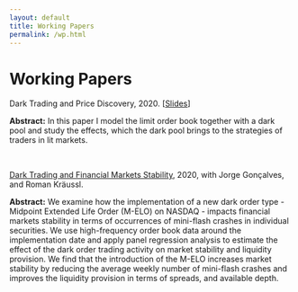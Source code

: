 ```yaml
---
layout: default
title: Working Papers
permalink: /wp.html
---
```


# Working Papers

Dark Trading and Price Discovery, 2020. [[Slides](/docs/paper2slides.pdf)]

**Abstract:** In this paper I model the limit order book together with a dark pool and study the effects, which the dark pool brings to the strategies of traders in lit markets.

&nbsp;

[Dark Trading and Financial Markets Stability](https://ssrn.com/abstract=3384719), 2020, with Jorge Gonçalves, and Roman Kräussl.

**Abstract:** We examine how the implementation of a new dark order type - Midpoint Extended Life Order (M-ELO) on NASDAQ - impacts financial markets stability in terms of occurrences of mini-flash crashes in individual securities. We use high-frequency order book data around the implementation date and apply panel regression analysis to estimate the effect of the dark order trading activity on market stability and liquidity provision. We find that the introduction of the M-ELO increases market stability by reducing the average weekly number of mini-flash crashes and improves the liquidity provision in terms of spreads, and available depth.
